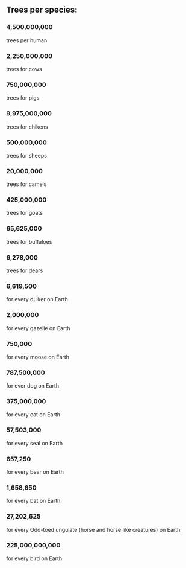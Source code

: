## Trees per species: ##

### 4,500,000,000 #### 
trees per human

### 2,250,000,000 #### 
trees for cows

### 750,000,000 #### 
trees for pigs

### 9,975,000,000 #### 
trees for chikens

### 500,000,000 #### 
trees for sheeps

### 20,000,000 #### 
trees for camels

### 425,000,000 ### 
trees for goats

### 65,625,000 ### 
trees for buffaloes

### 6,278,000 ### 
trees for dears

### 6,619,500 ### 
for every duiker on Earth

### 2,000,000 ### 
for every gazelle on Earth

### 750,000 ### 
for every moose on Earth

### 787,500,000 ### 
for ever dog on Earth

### 375,000,000 ### 
for every cat on Earth

### 57,503,000 ### 
for every seal on Earth

### 657,250 ###
for every bear on Earth

### 1,658,650 ### 
for every bat on Earth

### 27,202,625 ###
for every Odd-toed ungulate (horse and horse like creatures) on Earth

### 225,000,000,000 ### 
for every bird on Earth

